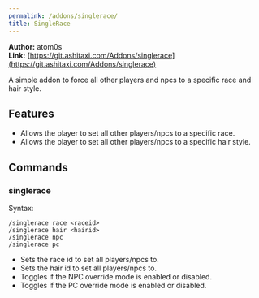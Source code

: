 ```yaml
---
permalink: /addons/singlerace/
title: SingleRace
---
```


**Author:** atom0s<br/>
**Link:** [https://git.ashitaxi.com/Addons/singlerace](https://git.ashitaxi.com/Addons/singlerace)

A simple addon to force all other players and npcs to a specific race and hair style.

## Features

  * Allows the player to set all other players/npcs to a specific race.
  * Allows the player to set all other players/npcs to a specific hair style.

## Commands

### singlerace
Syntax:
```
/singlerace race <raceid>
/singlerace hair <hairid>
/singlerace npc
/singlerace pc
```
  * Sets the race id to set all players/npcs to.
  * Sets the hair id to set all players/npcs to.
  * Toggles if the NPC override mode is enabled or disabled.
  * Toggles if the PC override mode is enabled or disabled.
